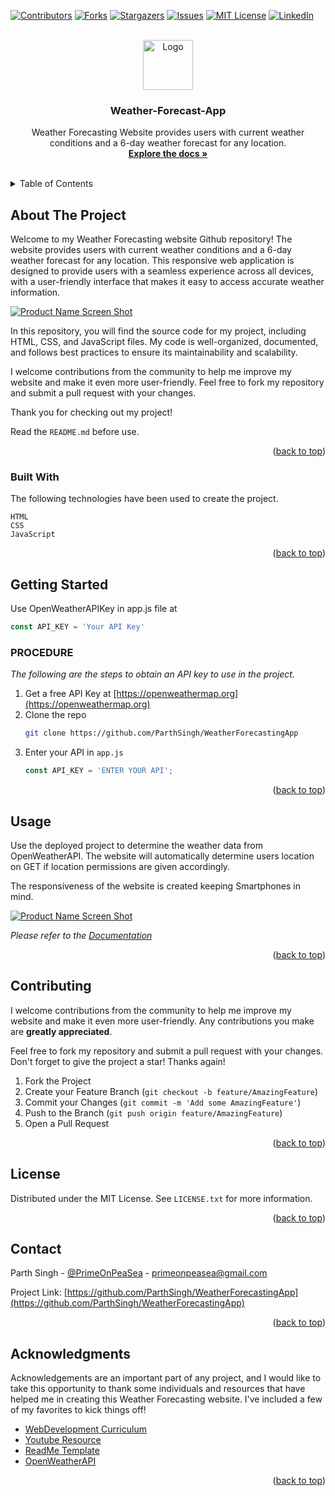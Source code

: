 
<a name="readme-top"></a>

[![Contributors][contributors-shield]][contributors-url]
[![Forks][forks-shield]][forks-url]
[![Stargazers][stars-shield]][stars-url]
[![Issues][issues-shield]][issues-url]
[![MIT License][license-shield]][license-url]
[![LinkedIn][linkedin-shield]][linkedin-url]



<br />
<div align="center">
  <a href="https://github.com/ParthSingh/WeatherForecastingApp">
    <img src="images/logo.png" alt="Logo" width="80" height="80">
  </a>

  <h3 align="center">Weather-Forecast-App</h3>

  <p align="center">
    Weather Forecasting Website provides users with current weather conditions and a 6-day weather forecast for any location.
    <br />
    <a href="https://github.com/ParthSingh/WeatherForecastingApp"><strong>Explore the docs »</strong></a>
    <br />
    <br />
  </p>
</div>



<details>
  <summary>Table of Contents</summary>
  <ol>
    <li>
      <a href="#about-the-project">About The Project</a>
      <ul>
        <li><a href="#built-with">Built With</a></li>
      </ul>
    </li>
    <li>
      <a href="#getting-started">Getting Started</a>
      <ul>
        <li><a href="#prerequisites">Prerequisites</a></li>
        <li><a href="#installation">Installation</a></li>
      </ul>
    </li>
    <li><a href="#usage">Usage</a></li>
    <li><a href="#roadmap">Roadmap</a></li>
    <li><a href="#contributing">Contributing</a></li>
    <li><a href="#license">License</a></li>
    <li><a href="#contact">Contact</a></li>
    <li><a href="#acknowledgments">Acknowledgments</a></li>
  </ol>
</details>



## About The Project

Welcome to my Weather Forecasting website Github repository! The website provides users with current weather conditions and a 6-day weather forecast for any location. This responsive web application is designed to provide users with a seamless experience across all devices, with a user-friendly interface that makes it easy to access accurate weather information.

[![Product Name Screen Shot][product-screenshot]]("https://github.com/ParthSingh/WeatherForecastingApp")

In this repository, you will find the source code for my project, including HTML, CSS, and JavaScript files. My code is well-organized, documented, and follows best practices to ensure its maintainability and scalability.

I welcome contributions from the community to help me improve my website and make it even more user-friendly. Feel free to fork my repository and submit a pull request with your changes.

Thank you for checking out my project!

Read the `README.md` before use.

<p align="right">(<a href="#readme-top">back to top</a>)</p>



### Built With

The following technologies have been used to create the project.
```
HTML
CSS
JavaScript
```
<p align="right">(<a href="#readme-top">back to top</a>)</p>



## Getting Started

Use OpenWeatherAPIKey in app.js file at
```js
const API_KEY = 'Your API Key'
```


### PROCEDURE

_The following are the steps to obtain an API key to use in the project._

1. Get a free API Key at [https://openweathermap.org](https://openweathermap.org)
2. Clone the repo
   ```sh
   git clone https://github.com/ParthSingh/WeatherForecastingApp
   ```
3. Enter your API in `app.js`
   ```js
   const API_KEY = 'ENTER YOUR API';
   ```

<p align="right">(<a href="#readme-top">back to top</a>)</p>



## Usage

Use the deployed project to determine the weather data from OpenWeatherAPI. The website will automatically determine users location on GET if location permissions are given accordingly.

The responsiveness of the website is created keeping Smartphones in mind.

[![Product Name Screen Shot][product-screenshot-second]]("https://github.com/ParthSingh/WeatherForecastingApp")

_Please refer to the [Documentation](https://github.com/ParthSingh/WeatherForecastingApp)_

<p align="right">(<a href="#readme-top">back to top</a>)</p>



## Contributing

I welcome contributions from the community to help me improve my website and make it even more user-friendly. Any contributions you make are **greatly appreciated**.



Feel free to fork my repository and submit a pull request with your changes.
Don't forget to give the project a star! Thanks again!

1. Fork the Project
2. Create your Feature Branch (`git checkout -b feature/AmazingFeature`)
3. Commit your Changes (`git commit -m 'Add some AmazingFeature'`)
4. Push to the Branch (`git push origin feature/AmazingFeature`)
5. Open a Pull Request

<p align="right">(<a href="#readme-top">back to top</a>)</p>



## License

Distributed under the MIT License. See `LICENSE.txt` for more information.

<p align="right">(<a href="#readme-top">back to top</a>)</p>



## Contact

Parth Singh - [@PrimeOnPeaSea](https://twitter.com/PrimeOnPeaSea) - primeonpeasea@gmail.com

Project Link: [https://github.com/ParthSingh/WeatherForecastingApp](https://github.com/ParthSingh/WeatherForecastingApp)

<p align="right">(<a href="#readme-top">back to top</a>)</p>



## Acknowledgments

Acknowledgements are an important part of any project, and I would like to take this opportunity to thank some individuals and resources that have helped me in creating this Weather Forecasting website. I've included a few of my favorites to kick things off!

* [WebDevelopment Curriculum](https://www.piratekingdom.com/curriculum/web-development)
* [Youtube Resource](https://www.youtube.com/@TraversyMedia)
* [ReadMe Template](https://github.com/othneildrew/Best-README-Template)
* [OpenWeatherAPI](https://openweathermap.org/api)

<p align="right">(<a href="#readme-top">back to top</a>)</p>



[contributors-shield]: https://img.shields.io/github/contributors/ParthSingh/WeatherForecastingApp.svg?style=for-the-badge
[contributors-url]: https://github.com/ParthSingh/WeatherForecastingApp/graphs/contributors
[forks-shield]: https://img.shields.io/github/forks/ParthSingh/WeatherForecastingApp.svg?style=for-the-badge
[forks-url]: https://github.com/ParthSingh/WeatherForecastingApp/fork
[stars-shield]: https://img.shields.io/github/stars/ParthSingh/WeatherForecastingApp.svg?style=for-the-badge
[stars-url]: https://github.com/ParthSingh/WeatherForecastingApp/stargazers
[issues-shield]: https://img.shields.io/github/issues/ParthSingh/WeatherForecastingApp.svg?style=for-the-badge
[issues-url]: https://github.com/ParthSingh/WeatherForecastingApp/issues
[license-shield]: https://img.shields.io/github/license/ParthSingh/WeatherForecastingApp.svg?style=for-the-badge
[license-url]: https://github.com/ParthSingh/WeatherForecastingApp/blob/main/LICENSE
[linkedin-shield]: https://img.shields.io/badge/-LinkedIn-black.svg?style=for-the-badge&logo=linkedin&colorB=0a66c2
[linkedin-url]: https://www.linkedin.com/in/parthsingh-sde/
[product-screenshot]: images/desktopLayout.png
[product-screenshot-second]: images/smartphoneLayout.png
